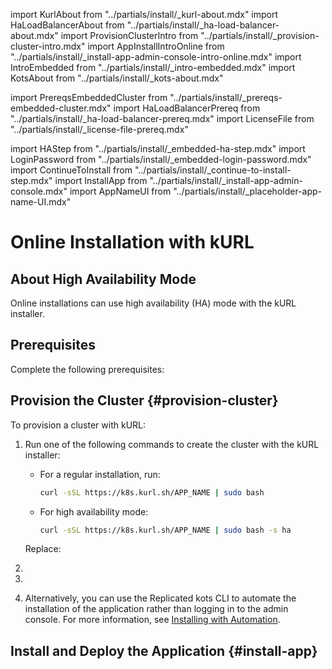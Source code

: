 import KurlAbout from "../partials/install/_kurl-about.mdx"
import HaLoadBalancerAbout from "../partials/install/_ha-load-balancer-about.mdx"
import ProvisionClusterIntro from "../partials/install/_provision-cluster-intro.mdx"
import AppInstallIntroOnline from "../partials/install/_install-app-admin-console-intro-online.mdx"
import IntroEmbedded from "../partials/install/_intro-embedded.mdx"
import KotsAbout from "../partials/install/_kots-about.mdx"

import PrereqsEmbeddedCluster from "../partials/install/_prereqs-embedded-cluster.mdx"
import HaLoadBalancerPrereq from "../partials/install/_ha-load-balancer-prereq.mdx"
import LicenseFile from "../partials/install/_license-file-prereq.mdx"

import HAStep from "../partials/install/_embedded-ha-step.mdx"
import LoginPassword from "../partials/install/_embedded-login-password.mdx"
import ContinueToInstall from "../partials/install/_continue-to-install-step.mdx"
import InstallApp from "../partials/install/_install-app-admin-console.mdx"
import AppNameUI from "../partials/install/_placeholder-app-name-UI.mdx"

# Online Installation with kURL

<IntroEmbedded/>

<KurlAbout/>

## About High Availability Mode

Online installations can use high availability (HA) mode with the kURL installer.

<HaLoadBalancerAbout/>

## Prerequisites

Complete the following prerequisites:

<PrereqsEmbeddedCluster/>

<LicenseFile/>

<HaLoadBalancerPrereq/>

## Provision the Cluster {#provision-cluster}

<ProvisionClusterIntro/>

<KotsAbout/>

To provision a cluster with kURL:

1. Run one of the following commands to create the cluster with the kURL installer:

     * For a regular installation, run:

       ```bash
       curl -sSL https://k8s.kurl.sh/APP_NAME | sudo bash
       ```
    
     * For high availability mode:

       ```bash
       curl -sSL https://k8s.kurl.sh/APP_NAME | sudo bash -s ha
       ```
      
   Replace:

   <AppNameUI/>

1. <HAStep/> 

1. <LoginPassword/>

1. <ContinueToInstall/>

   Alternatively, you can use the Replicated kots CLI to automate the installation of the application rather than logging in to the admin console. For more information, see [Installing with Automation](installing-existing-cluster-automation).

## Install and Deploy the Application {#install-app} 

<AppInstallIntroOnline/>

<InstallApp/>